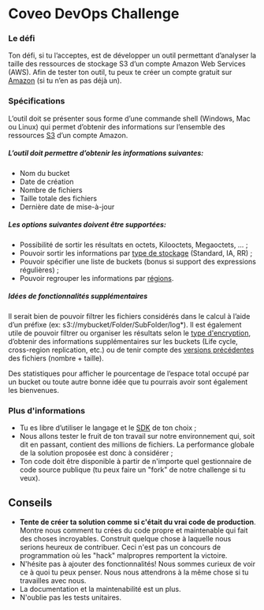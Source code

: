 # Coveo DevOps Challenge
### Le défi
Ton défi, si tu l’acceptes, est de développer un outil permettant d’analyser la taille des ressources de stockage S3 d’un compte Amazon Web Services (AWS).
Afin de tester ton outil, tu peux te créer un compte gratuit sur [Amazon](http://aws.amazon.com/fr/free/) (si tu n’en as pas déjà un).
### Spécifications
L’outil doit se présenter sous forme d’une commande shell (Windows, Mac ou Linux) qui permet d’obtenir des informations sur l’ensemble des ressources [S3](https://aws.amazon.com/documentation/s3/) d’un compte Amazon.
##### L’outil doit permettre d’obtenir les informations suivantes:
- Nom du bucket
- Date de création
- Nombre de fichiers
- Taille totale des fichiers
- Dernière date de mise-à-jour

##### Les options suivantes doivent être supportées:
- Possibilité de sortir les résultats en octets, Kilooctets, Megaoctets, … ;
- Pouvoir sortir les informations par [type de stockage](https://docs.aws.amazon.com/AmazonS3/latest/dev/storage-class-intro.html) (Standard, IA, RR) ;
- Pouvoir spécifier une liste de buckets (bonus si support des expressions régulières) ;
- Pouvoir regrouper les informations par [régions](http://docs.aws.amazon.com/fr_fr/AWSEC2/latest/UserGuide/using-regions-availability-zones.html).

##### Idées de fonctionnalités supplémentaires
Il serait bien de pouvoir filtrer les fichiers considérés dans le calcul à l’aide d’un préfixe (ex: s3://mybucket/Folder/SubFolder/log*). Il est également utile de pouvoir filtrer ou organiser les résultats selon le [type d'encryption](https://docs.aws.amazon.com/AmazonS3/latest/dev/UsingEncryption.html), d’obtenir des informations supplémentaires sur les buckets (Life cycle, cross-region replication, etc.) ou de tenir compte des [versions précédentes](https://docs.aws.amazon.com/AmazonS3/latest/UG/enable-bucket-versioning.html) des fichiers (nombre + taille).

Des statistiques pour afficher le pourcentage de l’espace total occupé par un bucket ou toute autre bonne idée que tu pourrais avoir sont également les bienvenues.
### Plus d'informations
- Tu es libre d’utiliser le langage et le [SDK](https://aws.amazon.com/tools/) de ton choix ;
- Nous allons tester le fruit de ton travail sur notre environnement qui, soit dit en passant, contient des millions de fichiers. La performance globale de la solution proposée est donc à considérer ;
- Ton code doit être disponible à partir de n'importe quel gestionnaire de code source publique (tu peux faire un "fork" de notre challenge si tu veux).

## Conseils

- **Tente de créer ta solution comme si c'était du vrai code de production**. Montre nous comment tu crées du code propre et maintenable qui fait des choses incroyables. Construit quelque chose à laquelle nous serions heureux de contribuer. Ceci n'est pas un concours de programmation où les "hack" malpropres remportent la victoire.
- N'hésite pas à ajouter des fonctionnalités! Nous sommes curieux de voir ce à quoi tu peux penser. Nous nous attendrons à la même chose si tu travailles avec nous.
- La documentation et la maintenabilité est un plus.
- N'oublie pas les tests unitaires.
